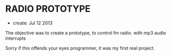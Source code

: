 # RADIO PROTOTYPE

* create: Jul 12 2013 

The objective was to create a prototype, to control fm radio. with mp3 audio interrupts

Sorry if this offends your eyes programmer, it was my first real project.
